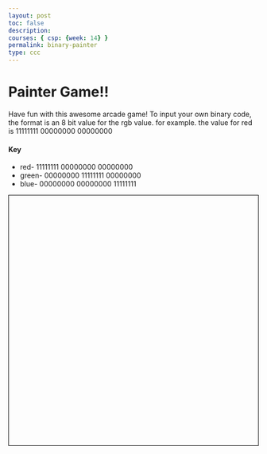 ```yaml
---
layout: post
toc: false
description:
courses: { csp: {week: 14} }
permalink: binary-painter
type: ccc
---
```


  <title>Painter Game</title>
  <style>
    canvas {
        border: 1px solid black;
        display: block;
        margin: auto;
        /* background-color: rgb(0, 128, 145); /* background color */
    }
  </style>
  <h1>Painter Game!!</h1>
  <div></div>
  <p>Have fun with this awesome arcade game! To input your own binary code, the format is an 8 bit  value for the rgb value. for example. the value for red is 11111111 00000000 00000000</p>
  <h4 id="key">Key</h4>
  <ul>
  <li>red- 11111111 00000000 00000000</li>
  <li>green- 00000000 11111111 00000000</li>
  <li>blue- 00000000 00000000 11111111</li>
  </ul>
  <canvas id="gridCanvas" width="600" height="600"></canvas>
  <script>
    const canvas = document.getElementById('gridCanvas');
    const context = canvas.getContext('2d');
    /*color bar colors */
    const BLACK = 'rgb(0, 0, 0)';
    const WHITE = 'rgb(255, 255, 255)';
    const COLOR_BAR_HEIGHT = 30;
    const COLOR_BAR_COLORS = ['rgb(255, 0, 0)', 'rgb(0, 255, 0)', 'rgb(0, 0, 255)', 'rgb(255, 255, 255)', 'rgb(0, 0, 0)', 'rgb(0, 0, 0)'];
    /*grid sizes*/
    const GRID_WIDTH = 400;
    const GRID_HEIGHT = 400;
    const BLOCK_SIZE = 20;
    /*math so added colors are evenly split on the color bar*/
    let selectedColor = WHITE;
    let grid = createGrid(GRID_WIDTH / BLOCK_SIZE, GRID_HEIGHT / BLOCK_SIZE);
    /*drawing grid*/
    function createGrid(rows, cols) {
      return Array.from({ length: rows }, () => Array(cols).fill(0));
    }
    function drawGrid() {
      const startX = (canvas.width - GRID_WIDTH) / 2;
      const startY = (canvas.height - GRID_HEIGHT) / 2;
      for (let x = startX; x < startX + GRID_WIDTH; x += BLOCK_SIZE) {
        for (let y = startY; y < startY + GRID_HEIGHT; y += BLOCK_SIZE) {
          context.beginPath();
          context.rect(x, y, BLOCK_SIZE, BLOCK_SIZE);
          context.fillStyle = grid[(x - startX) / BLOCK_SIZE][(y - startY) / BLOCK_SIZE] === 0 ? BLACK : selectedColor;
          context.fill();
          context.lineWidth = 2;
          context.strokeStyle = WHITE;
          context.stroke();
        }
      }
    }
  /*drawing color bar*/
    function drawColorBar() {
      for (let i = 0; i < COLOR_BAR_COLORS.length; i++) {
        context.fillStyle = COLOR_BAR_COLORS[i];
        context.fillRect(i * (canvas.width / COLOR_BAR_COLORS.length), canvas.height - COLOR_BAR_HEIGHT, canvas.width / COLOR_BAR_COLORS.length, COLOR_BAR_HEIGHT);
      }
    }
  /*coloring in functions*/
    function getMousePos(event) {
      const rect = canvas.getBoundingClientRect();
      return {
        x: event.clientX - rect.left,
        y: event.clientY - rect.top
      };
    }
    function handleMouseDown(event) {
      const mousePos = getMousePos(event);
      if (mousePos.y >= canvas.height - COLOR_BAR_HEIGHT) {
        const colorIndex = Math.floor(mousePos.x / (canvas.width / COLOR_BAR_COLORS.length));
        selectedColor = COLOR_BAR_COLORS[colorIndex];
      } else {
        const gridX = Math.floor((mousePos.x - (canvas.width - GRID_WIDTH) / 2) / BLOCK_SIZE);
        const gridY = Math.floor((mousePos.y - (canvas.height - GRID_HEIGHT) / 2) / BLOCK_SIZE);
        grid[gridX][gridY] = selectedColor === BLACK ? 0 : selectedColor;
      }
      draw();
    }
    /*drawing */
    function draw() {
      context.clearRect(0, 0, canvas.width, canvas.height);
      drawGrid();
      drawColorBar();
    }
    canvas.addEventListener('mousedown', handleMouseDown);
    draw();
    function binaryToRGB(binary) {
    /*Convert binary input to decimal*/
    const decimalValue = parseInt(binary, 2);
    const r = (decimalValue >> 16) & 255;
    const g = (decimalValue >> 8) & 255;
    const b = decimalValue & 255;

    return `rgb(${r}, ${g}, ${b})`;
  }

  function drawColorBar() {
    // Draw color boxes
    for (let i = 0; i < COLOR_BAR_COLORS.length; i++) {
      context.fillStyle = COLOR_BAR_COLORS[i];
      context.fillRect(i * (canvas.width / COLOR_BAR_COLORS.length), canvas.height - COLOR_BAR_HEIGHT, canvas.width / COLOR_BAR_COLORS.length, COLOR_BAR_HEIGHT);
    }

    // Draw custom binary input box
    context.fillStyle = 'lightgray';
    context.fillRect(canvas.width - 150, canvas.height - COLOR_BAR_HEIGHT, 150, COLOR_BAR_HEIGHT);

    // Draw text inside the custom binary input box
    context.fillStyle = 'black';
    context.font = '12px Arial';
    context.fillText('Custom Binary:', canvas.width - 145, canvas.height - 10);
  }

  function handleMouseDown(event) {
    const mousePos = getMousePos(event);

    // Check if the click is inside the custom binary input box
    if (
      mousePos.x >= canvas.width - 150 &&
      mousePos.y >= canvas.height - COLOR_BAR_HEIGHT
    ) {
      const binaryInput = prompt('Enter binary color:'); // You can use a more sophisticated input method
      if (binaryInput) {
        selectedColor = binaryToRGB(binaryInput);
      }
    } else if (mousePos.y >= canvas.height - COLOR_BAR_HEIGHT) {
      // Handle clicks on the color bar
      const colorIndex = Math.floor(
        mousePos.x / (canvas.width / COLOR_BAR_COLORS.length)
      );
      selectedColor = COLOR_BAR_COLORS[colorIndex];
    } else {
      // Handle clicks on the grid
      const gridX = Math.floor(
        (mousePos.x - (canvas.width - GRID_WIDTH) / 2) / BLOCK_SIZE
      );
      const gridY = Math.floor(
        (mousePos.y - (canvas.height - GRID_HEIGHT) / 2) / BLOCK_SIZE
      );
      grid[gridX][gridY] = selectedColor === BLACK ? 0 : selectedColor;
    }
    draw();
  }
  </script>